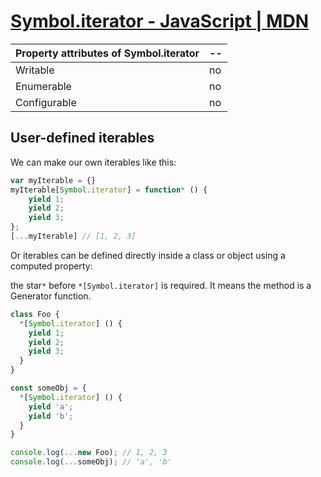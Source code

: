 # [Symbol.iterator - JavaScript | MDN](https://developer.mozilla.org/en-US/docs/Web/JavaScript/Reference/Global_Objects/Symbol/iterator)

|Property attributes of Symbol.iterator|--|
|--|:--|
|Writable|no|
|Enumerable|no|
|Configurable|no|

## User-defined iterables

We can make our own iterables like this:

```js
var myIterable = {}
myIterable[Symbol.iterator] = function* () {
    yield 1;
    yield 2;
    yield 3;
};
[...myIterable] // [1, 2, 3]
```

Or iterables can be defined directly inside a class or object using a computed property:

the star`*` before `*[Symbol.iterator]` is required. It means the method is a Generator function.
```js
class Foo {
  *[Symbol.iterator] () {
    yield 1;
    yield 2;
    yield 3;
  }
}

const someObj = {
  *[Symbol.iterator] () {
    yield 'a';
    yield 'b';
  }
}

console.log(...new Foo); // 1, 2, 3
console.log(...someObj); // 'a', 'b'
```